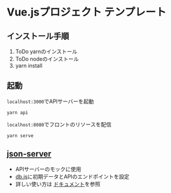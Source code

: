 # Vue.jsプロジェクト テンプレート

## インストール手順

1. ToDo yarnのインストール
2. ToDo nodeのインストール
3. yarn install

## 起動

`localhost:3000`でAPIサーバーを起動
```
yarn api
```

`localhost:8080`でフロントのリソースを配信
```
yarn serve
```

## [json-server](https://github.com/typicode/json-server)
- APIサーバーのモックに使用
- [db.js](https://github.com/GuildWorks/titech-vue-template/blob/master/db.js)に初期データとAPIのエンドポイントを設定
- 詳しい使い方は [ドキュメント](https://github.com/typicode/json-server)を参照
